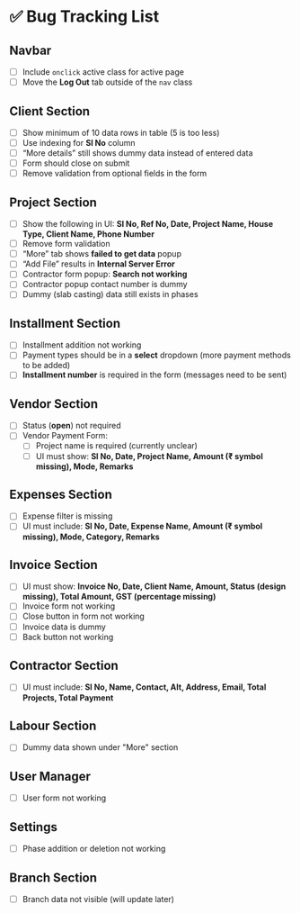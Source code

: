 # ✅ Bug Tracking List

## Navbar
- [ ] Include `onclick` active class for active page
- [ ] Move the **Log Out** tab outside of the `nav` class

## Client Section
- [ ] Show minimum of 10 data rows in table (5 is too less)
- [ ] Use indexing for **Sl No** column
- [ ] “More details” still shows dummy data instead of entered data
- [ ] Form should close on submit
- [ ] Remove validation from optional fields in the form

## Project Section
- [ ] Show the following in UI: **Sl No, Ref No, Date, Project Name, House Type, Client Name, Phone Number**
- [ ] Remove form validation
- [ ] “More” tab shows **failed to get data** popup
- [ ] “Add File” results in **Internal Server Error**
- [ ] Contractor form popup: **Search not working**
- [ ] Contractor popup contact number is dummy
- [ ] Dummy (slab casting) data still exists in phases

## Installment Section
- [ ] Installment addition not working
- [ ] Payment types should be in a **select** dropdown (more payment methods to be added)
- [ ] **Installment number** is required in the form (messages need to be sent)

## Vendor Section
- [ ] Status (**open**) not required
- [ ] Vendor Payment Form:
  - [ ] Project name is required (currently unclear)
  - [ ] UI must show: **Sl No, Date, Project Name, Amount (₹ symbol missing), Mode, Remarks**

## Expenses Section
- [ ] Expense filter is missing
- [ ] UI must include: **Sl No, Date, Expense Name, Amount (₹ symbol missing), Mode, Category, Remarks**

## Invoice Section
- [ ] UI must show: **Invoice No, Date, Client Name, Amount, Status (design missing), Total Amount, GST (percentage missing)**
- [ ] Invoice form not working
- [ ] Close button in form not working
- [ ] Invoice data is dummy
- [ ] Back button not working

## Contractor Section
- [ ] UI must include: **Sl No, Name, Contact, Alt, Address, Email, Total Projects, Total Payment**

## Labour Section
- [ ] Dummy data shown under "More" section

## User Manager
- [ ] User form not working

## Settings
- [ ] Phase addition or deletion not working

## Branch Section
- [ ] Branch data not visible (will update later)
